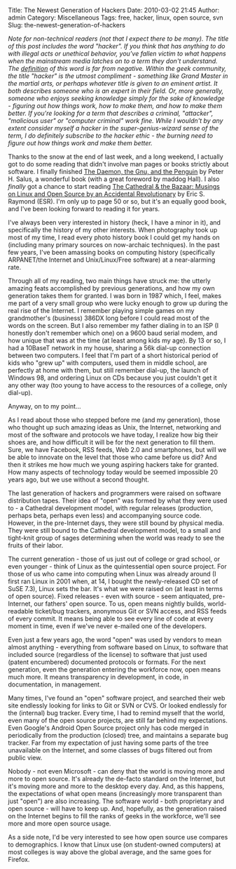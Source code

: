 Title: The Newest Generation of Hackers
Date: 2010-03-02 21:45
Author: admin
Category: Miscellaneous
Tags: free, hacker, linux, open source, svn
Slug: the-newest-generation-of-hackers

*Note for non-technical readers (not that I expect there to be many).
The title of this post includes the word "hacker". If you think that has
anything to do with illegal acts or unethical behavior, you've fallen
victim to what happens when the mainstream media latches on to a term
they don't understand. The [definition][] of this word is far from
negative. Within the geek community, the title "hacker" is the utmost
compliment - something like Grand Master in the martial arts, or perhaps
whatever title is given to an eminent artist. It both describes someone
who is an expert in their field. Or, more generally, someone who enjoys
seeking knowledge simply for the sake of knowledge - figuring out how
things work, how to make them, and how to make them better. If you're
looking for a term that describes a criminal, "attacker", "malicious
user" or "computer criminal" work fine. While I wouldn't by any extent
consider myself a hacker in the super-genius-wizard sense of the term, I
do definitely subscribe to the hacker ethic - the burning need to figure
out how things work and make them better.*

Thanks to the snow at the end of last week, and a long weekend, I
actually got to do some reading that didn't involve man pages or books
strictly about software. I finally finished [The Daemon, the Gnu, and
the Penguin][] by Peter H. Salus, a wonderful book (with a great
foreword by maddog Hall). I also *finally* got a chance to start reading
[The Cathedral & the Bazaar: Musings on Linux and Open Source by an
Accidental Revolutionary][] by Eric S. Raymond (ESR). I'm only up to
page 50 or so, but it's an equally good book, and I've been looking
forward to reading it for years.

I've always been very interested in history (heck, I have a minor in
it), and specifically the history of my other interests. When
photography took up most of my time, I read every photo history book I
could get my hands on (including many primary sources on now-archaic
techniques). In the past few years, I've been amassing books on
computing history (specifically ARPANET/the Internet and Unix/Linux/Free
software) at a near-alarming rate.

Through all of my reading, two main things have struck me: the utterly
amazing feats accomplished by previous generations, and how my own
generation takes them for granted. I was born in 1987 which, I feel,
makes me part of a very small group who were lucky enough to grow up
during the real rise of the Internet. I remember playing simple games on
my grandmother's (business) 386DX long before I could read most of the
words on the screen. But I also remember my father dialing in to an ISP
(I honestly don't remember which one) on a 9600 baud serial modem, and
how unique that was at the time (at least among kids my age). By 13 or
so, I had a 10BaseT network in my house, sharing a 56k dial-up
connection between two computers. I feel that I'm part of a short
historical period of kids who "grew up" with computers, used them in
middle school, are perfectly at home with them, but still remember
dial-up, the launch of Windows 98, and ordering Linux on CDs because you
just couldn't get it any other way (too young to have access to the
resources of a college, only dial-up).

Anyway, on to my point...

As I read about those who stepped before me (and my generation), those
who thought up such amazing ideas as Unix, the Internet, networking and
most of the software and protocols we have today, I realize how big
their shoes are, and how difficult it will be for the next generation to
fill them. Sure, we have Facebook, RSS feeds, Web 2.0 and smartphones,
but will we be able to innovate on the level that those who came before
us did? And then it strikes me how much we young aspiring hackers take
for granted. How many aspects of technology today would be seemed
impossible 20 years ago, but we use without a second thought.

The last generation of hackers and programmers were raised on software
distribution tapes. Their idea of "open" was formed by what they were
used to - a Cathedral development model, with regular releases
(production, perhaps beta, perhaps even less) and accompanying source
code. However, in the pre-Internet days, they were still bound by
physical media. They were still bound to the Cathedral development
model, to a small and tight-knit group of sages determining when the
world was ready to see the fruits of their labor.

The current generation - those of us just out of college or grad school,
or even younger - think of Linux as the quintessential open source
project. For those of us who came into computing when Linux was already
around (I first ran Linux in 2001 when, at 14, I bought the
newly-released CD set of SuSE 7.3), Linux sets the bar. It's what we
were raised on (at least in terms of open source). Fixed releases - even
with source - seem antiquated, pre-Internet, our fathers' open source.
To us, open means nightly builds, world-readable ticket/bug trackers,
anonymous Git or SVN access, and RSS feeds of every commit. It means
being able to see every line of code at every moment in time, even if
we've never e-mailed one of the developers.

Even just a few years ago, the word "open" was used by vendors to mean
almost anything - everything from software based on Linux, to software
that included source (regardless of the license) to software that just
used (patent encumbered) documented protocols or formats. For the next
generation, even the generation entering the workforce now, open means
much more. It means transparency in development, in code, in
documentation, in management.

Many times, I've found an "open" software project, and searched their
web site endlessly looking for links to Git or SVN or CVS. Or looked
endlessly for the (internal) bug tracker. Every time, I had to remind
myself that the world, even many of the open source projects, are still
far behind my expectations. Even Google's Android Open Source project
only has code merged in periodically from the production (closed) tree,
and maintains a separate bug tracker. Far from my expectation of just
having some parts of the tree unavailable on the Internet, and some
classes of bugs filtered out from public view.

Nobody - not even Microsoft - can deny that the world is moving more and
more to open source. It's already the de-facto standard on the Internet,
but it's moving more and more to the desktop every day. And, as this
happens, the expectations of what open means (increasingly more
transparent than just "open") are also increasing. The software world -
both proprietary and open source - will have to keep up. And, hopefully,
as the generation raised on the Internet begins to fill the ranks of
geeks in the workforce, we'll see more and more open source usage.

As a side note, I'd be very interested to see how open source use
compares to demographics. I know that Linux use (on student-owned
computers) at most colleges is way above the global average, and the
same goes for Firefox.

  [definition]: http://www.jasonantman.com/jargon/entry.php?id=hacker
  [The Daemon, the Gnu, and the Penguin]: http://www.amazon.com/Daemon-Gnu-Penguin-Peter-Salus/dp/097903423X
  [The Cathedral & the Bazaar: Musings on Linux and Open Source by an
  Accidental Revolutionary]: http://www.amazon.com/Cathedral-Bazaar-Musings-Accidental-Revolutionary/dp/0596001088/
